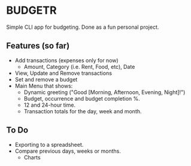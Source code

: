 # BUDGETR

Simple CLI app for budgeting. Done as a fun personal project.

## Features (so far)

- Add transactions (expenses only for now)
    - Amount, Category (i.e. Rent, Food, etc), Date
- View, Update and Remove transactions
- Set and remove a budget
- Main Menu that shows:
    - Dynamic greeting ("Good [Morning, Afternoon, Evening, Night]!")
    - Budget, occurrence and budget completion %. 
    - 12 and 24-hour time.
    - Transaction totals for the day, week and month.


## To Do 

- Exporting to a spreadsheet.
- Compare previous days, weeks or months.
    - Charts
